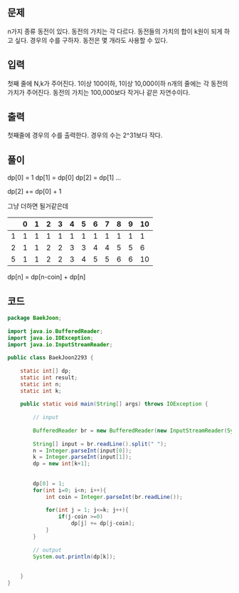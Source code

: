 ## 문제
n가지 종류 동전이 있다.
동전의 가치는 각 다르다.
동전들의 가치의 합이 k원이 되게 하고 싶다.
경우의 수를 구하자.
동전은 몇 개라도 사용할 수 있다.

## 입력

첫째 줄에 N,k가 주어진다.
1이상 100이하, 1이상 10,000이하
n개의 줄에는 각 동전의 가치가 주어진다.
동전의 가치는 100,000보다 작거나 같은 자연수이다.

## 출력

첫째줄에 경우의 수를 출력한다.
경우의 수는 2^31보다 작다.

## 풀이

dp\[0] = 1
dp\[1] = dp\[0]
dp\[2] = dp\[1]
...

dp\[2] += dp\[0] + 1

그냥 더하면 될거같은데

|     | 0   | 1   | 2   | 3   | 4   | 5   | 6   | 7   | 8   | 9   | 10  |
| --- | --- | --- | --- | --- | --- | --- | --- | --- | --- | --- | --- |
| 1   | 1   | 1   | 1   | 1   | 1   | 1   | 1   | 1   | 1   | 1   | 1   |
| 2   | 1   | 1   | 2   | 2   | 3   | 3   | 4   | 4   | 5   | 5   | 6   |
| 5   | 1   | 1   | 2   | 2   | 3   | 4   | 5   | 5   | 6   | 6   | 10  |
dp\[n] = dp\[n-coin] + dp\[n]

## 코드


```java
package BaekJoon;  
  
import java.io.BufferedReader;  
import java.io.IOException;  
import java.io.InputStreamReader;  
  
public class BaekJoon2293 {  
  
    static int[] dp;  
    static int result;  
    static int n;  
    static int k;  
  
    public static void main(String[] args) throws IOException {  
  
        // input  
  
        BufferedReader br = new BufferedReader(new InputStreamReader(System.in));  
  
        String[] input = br.readLine().split(" ");  
        n = Integer.parseInt(input[0]);  
        k = Integer.parseInt(input[1]);  
        dp = new int[k+1];  
  
  
        dp[0] = 1;  
        for(int i=0; i<n; i++){  
            int coin = Integer.parseInt(br.readLine());  
  
            for(int j = 1; j<=k; j++){  
                if(j-coin >=0)  
                    dp[j] += dp[j-coin];  
            }  
        }  
  
        // output  
        System.out.println(dp[k]);  
  
  
    }  
}
```